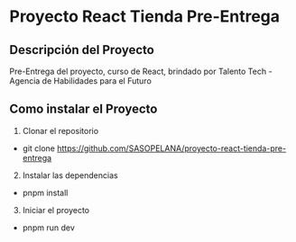 # Proyecto React Tienda Pre-Entrega

## Descripción del Proyecto

Pre-Entrega del proyecto, curso de React, brindado por Talento Tech - Agencia de Habilidades para el Futuro

## Como instalar el Proyecto

1. Clonar el repositorio

- git clone https://github.com/SASOPELANA/proyecto-react-tienda-pre-entrega

2. Instalar las dependencias

- pnpm install

3. Iniciar el proyecto

- pnpm run dev
